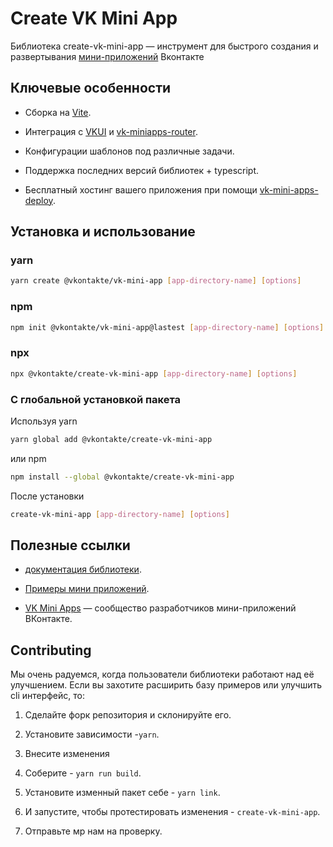 # Create VK Mini App

Библиотека create-vk-mini-app — инструмент для быстрого создания и развертывания [мини-приложений](https://dev.vk.com/mini-apps/overview) Вконтакте

## Ключевые особенности

- Cборка на [Vite](https://vitejs.dev/guide/).

- Интеграция с [VKUI](https://github.com/VKCOM/VKUI) и [vk-miniapps-router](https://github.com/VKCOM/vk-mini-apps-router).

- Конфигурации шаблонов под различные задачи.

- Поддержка последних версий библиотек + typescript.

- Бесплатный хостинг вашего приложения при помощи [vk-mini-apps-deploy](https://dev.vk.com/ru/mini-apps/development/hosting).

## Установка и использование

### yarn

```bash
yarn create @vkontakte/vk-mini-app [app-directory-name] [options]
```

### npm

```bash
npm init @vkontakte/vk-mini-app@lastest [app-directory-name] [options]
```

### npx

```bash
npx @vkontakte/create-vk-mini-app [app-directory-name] [options]
```

### C глобальной установкой пакета

Используя yarn

```bash
yarn global add @vkontakte/create-vk-mini-app
```

или npm

```bash
npm install --global @vkontakte/create-vk-mini-app
```

После установки

```bash
create-vk-mini-app [app-directory-name] [options]
```

## Полезные ссылки

- [документация библиотеки]().

- [Примеры мини приложений](https://dev.vk.com/ru/mini-apps/examples/shop).

- [VK Mini Apps](https://vk.com/vkappsdev) — сообщество разработчиков мини-приложений ВКонтакте.

## Contributing

Мы очень радуемся, когда пользователи библиотеки работают над её улучшением. Если вы захотите расширить базу примеров или улучшить cli интерфейс, то:

1. Сделайте форк репозитория и склонируйте его.

2. Установите зависимости -`yarn`.

3. Внесите изменения

4. Соберите - `yarn run build`.

5. Установите изменный пакет себе - `yarn link`.

6. И запустите, чтобы протестировать изменения - `create-vk-mini-app`.

7. Отправьте мр нам на проверку.
